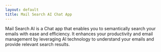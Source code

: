 ```yaml
---
layout: default
title: Mail Search AI Chat App
---
```

Mail Search AI is a Chat app that enables you to semantically search your emails with ease and efficiency. It enhances your productivity and email management by leveraging AI technology to understand your emails and provide relevant search results.

